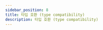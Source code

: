 ```yaml
---
sidebar_position: 8
title: 타입 호환 (type compatibility)
description: 타입 호환 (type compatibility)
---
```


<head>
  <meta name="title" content="Advanced 학습 | 기초부터 시작하는 타입스크립트" data-rh="true" />
  <meta name="description" content="타입 호환 (type compatibility)" data-rh="true" />
  <meta property="og:title" content="Advanced 학습 | 기초부터 시작하는 타입스크립트" data-rh="true" />
  <meta property="og:description" content="타입 호환 (type compatibility)" data-rh="true" />
</head>
